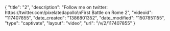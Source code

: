 {
    "title": "2",
    "description": "Follow me on twitter: https:\/\/twitter.com\/pixelatedapollo\nFirst Battle on Rome 2",
    "videoid": "117407855",
    "date_created": "1386801352",
    "date_modified": "1507851155",
    "type": "captivate",
    "layout": "video",
    "url": "\/v\/2\/117407855"
}